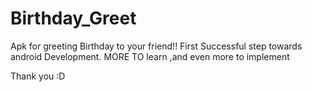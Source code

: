 # Birthday_Greet
Apk for greeting Birthday to your friend!! 
First Successful step towards android Development.
MORE TO learn ,and even more to implement

Thank you :D
